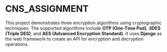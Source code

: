 # CNS_ASSIGNMENT
This project demonstrates three encryption algorithms using cryptographic techniques. The supported algorithms include **OTP (One-Time Pad)**, **3DES (Triple DES)**, and **AES (Advanced Encryption Standard)**. It uses **Django** as the web framework to create an API for encryption and decryption operations.

